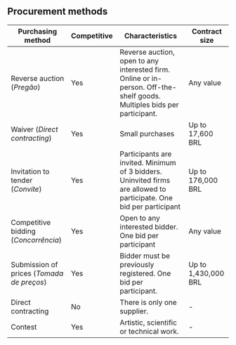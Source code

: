 ## Procurement methods <a id=procurement_methods></a>

| Purchasing method                         | Competitive | Characteristics                                                                                                         | Contract size       |
|-------------------------------------------|-------------|-------------------------------------------------------------------------------------------------------------------------|---------------------|
| Reverse auction (_Pregão_)                | Yes         | Reverse auction, open to any interested firm. Online or in-person. Off-the-shelf goods. Multiples bids per participant. | Any value           |
| Waiver (_Direct contracting_)             | Yes         | Small purchases                                                                                                         | Up to 17,600 BRL    |
| Invitation to tender (_Convite_)          | Yes         | Participants are invited. Minimum of 3 bidders. Uninvited firms are allowed to participate. One bid per participant     | Up to 176,000 BRL   |
| Competitive bidding (_Concorrência_)      | Yes         | Open to any interested bidder. One bid per participant                                                                  | Any value           |
| Submission of prices (_Tomada de preços_) | Yes         | Bidder must be previously registered. One bid per participant.                                                          | Up to 1,430,000 BRL |
| Direct contracting                        | No          | There is only one supplier.                                                                                             | -                   |
| Contest                                   | Yes         | Artistic, scientific or technical work.                                                                                 | -                   |